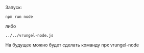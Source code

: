 Запуск:
```
npm run node
```
либо
```
../../vrungel-node.js
```

На будущее можно будет сделать команду npx vrungel-node